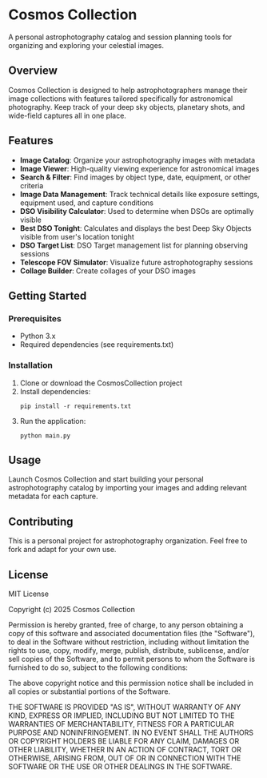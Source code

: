 # Cosmos Collection

A personal astrophotography catalog and session planning tools for organizing and exploring your celestial images.

## Overview

Cosmos Collection is designed to help astrophotographers manage their image collections with features tailored specifically for astronomical photography. Keep track of your deep sky objects, planetary shots, and wide-field captures all in one place.

## Features

- **Image Catalog**: Organize your astrophotography images with metadata
- **Image Viewer**: High-quality viewing experience for astronomical images
- **Search & Filter**: Find images by object type, date, equipment, or other criteria
- **Image Data Management**: Track technical details like exposure settings, equipment used, and capture conditions
- **DSO Visibility Calculator**: Used to determine when DSOs are optimally visible
- **Best DSO Tonight**: Calculates and displays the best Deep Sky Objects visible from user's location tonight
- **DSO Target List**: DSO Target management list for planning observing sessions
- **Telescope FOV Simulator**: Visualize future astrophotography sessions
- **Collage Builder**: Create collages of your DSO images

## Getting Started

### Prerequisites

- Python 3.x
- Required dependencies (see requirements.txt)

### Installation

1. Clone or download the CosmosCollection project
2. Install dependencies:
   ```
   pip install -r requirements.txt
   ```
3. Run the application:
   ```
   python main.py
   ```

## Usage

Launch Cosmos Collection and start building your personal astrophotography catalog by importing your images and adding relevant metadata for each capture.

## Contributing

This is a personal project for astrophotography organization. Feel free to fork and adapt for your own use.

## License

MIT License

Copyright (c) 2025 Cosmos Collection

Permission is hereby granted, free of charge, to any person obtaining a copy
of this software and associated documentation files (the "Software"), to deal
in the Software without restriction, including without limitation the rights
to use, copy, modify, merge, publish, distribute, sublicense, and/or sell
copies of the Software, and to permit persons to whom the Software is
furnished to do so, subject to the following conditions:

The above copyright notice and this permission notice shall be included in all
copies or substantial portions of the Software.

THE SOFTWARE IS PROVIDED "AS IS", WITHOUT WARRANTY OF ANY KIND, EXPRESS OR
IMPLIED, INCLUDING BUT NOT LIMITED TO THE WARRANTIES OF MERCHANTABILITY,
FITNESS FOR A PARTICULAR PURPOSE AND NONINFRINGEMENT. IN NO EVENT SHALL THE
AUTHORS OR COPYRIGHT HOLDERS BE LIABLE FOR ANY CLAIM, DAMAGES OR OTHER
LIABILITY, WHETHER IN AN ACTION OF CONTRACT, TORT OR OTHERWISE, ARISING FROM,
OUT OF OR IN CONNECTION WITH THE SOFTWARE OR THE USE OR OTHER DEALINGS IN THE
SOFTWARE.
